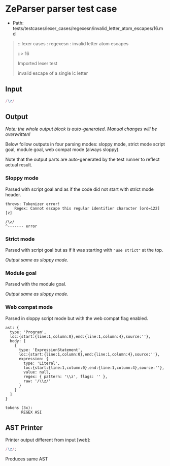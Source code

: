 # ZeParser parser test case

- Path: tests/testcases/lexer_cases/regexesn/invalid_letter_atom_escapes/16.md

> :: lexer cases : regexesn : invalid letter atom escapes
>
> ::> 16
>
> Imported lexer test
>
> invalid escape of a single lc letter


## Input

`````js
/\z/
`````

## Output

_Note: the whole output block is auto-generated. Manual changes will be overwritten!_

Below follow outputs in four parsing modes: sloppy mode, strict mode script goal, module goal, web compat mode (always sloppy).

Note that the output parts are auto-generated by the test runner to reflect actual result.

### Sloppy mode

Parsed with script goal and as if the code did not start with strict mode header.

`````
throws: Tokenizer error!
    Regex: Cannot escape this regular identifier character [ord=122][z]

/\z/
^------- error
`````

### Strict mode

Parsed with script goal but as if it was starting with `"use strict"` at the top.

_Output same as sloppy mode._

### Module goal

Parsed with the module goal.

_Output same as sloppy mode._

### Web compat mode

Parsed in sloppy script mode but with the web compat flag enabled.

`````
ast: {
  type: 'Program',
  loc:{start:{line:1,column:0},end:{line:1,column:4},source:''},
  body: [
    {
      type: 'ExpressionStatement',
      loc:{start:{line:1,column:0},end:{line:1,column:4},source:''},
      expression: {
        type: 'Literal',
        loc:{start:{line:1,column:0},end:{line:1,column:4},source:''},
        value: null,
        regex: { pattern: '\\z', flags: '' },
        raw: '/\\z/'
      }
    }
  ]
}

tokens (3x):
       REGEX ASI
`````


## AST Printer

Printer output different from input [web]:

````js
/\z/;
````

Produces same AST
